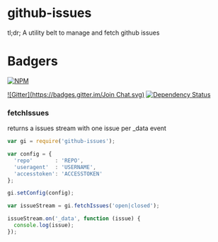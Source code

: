 github-issues
======================================

tl;dr; A utility belt to manage and fetch github issues

# Badgers
[![NPM](https://nodei.co/npm/github-issues.png?downloads=true&stars=true)](https://nodei.co/npm/github-issues/)

[![Gitter](https://badges.gitter.im/Join Chat.svg)](https://gitter.im/diasdavid/github-issues?utm_source=badge&utm_medium=badge&utm_campaign=pr-badge) 
[![Dependency Status](https://david-dm.org/diasdavid/github-issues.svg)](https://david-dm.org/diasdavid/github-issues)


### fetchIssues 

returns a issues stream with one issue per _data event

```javascript
var gi = require('github-issues');

var config = {
  'repo'       : 'REPO',
  'useragent'  : 'USERNAME',
  'accesstoken': 'ACCESSTOKEN'
};

gi.setConfig(config);

var issueStream = gi.fetchIssues('open|closed');

issueStream.on('_data', function (issue) {
  console.log(issue);
});
```